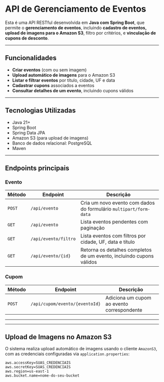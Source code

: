 #  API de Gerenciamento de Eventos

Esta é uma API RESTful desenvolvida em **Java com Spring Boot**, que permite o **gerenciamento de eventos**, incluindo **cadastro de eventos, upload de imagens para o Amazon S3**, filtro por critérios, e **vinculação de cupons de desconto**.

---

##  Funcionalidades

-  **Criar eventos** (com ou sem imagem)
-  **Upload automático de imagens** para o Amazon S3
-  **Listar e filtrar eventos** por título, cidade, UF e data
-  **Cadastrar cupons** associados a eventos
-  **Consultar detalhes de um evento**, incluindo cupons válidos

---

## Tecnologias Utilizadas

- Java 21+
- Spring Boot
- Spring Data JPA
- Amazon S3 (para upload de imagens)
- Banco de dados relacional: PostgreSQL
- Maven

---

##  Endpoints principais

###  Evento

| Método | Endpoint | Descrição |
|--------|----------|------------|
| `POST` | `/api/evento` | Cria um novo evento com dados do formulário `multipart/form-data` |
| `GET` | `/api/evento` | Lista eventos pendentes com paginação |
| `GET` | `/api/evento/filtro` | Lista eventos com filtros por cidade, UF, data e título |
| `GET` | `/api/evento/{id}` | Retorna os detalhes completos de um evento, incluindo cupons válidos |

###  Cupom

| Método | Endpoint | Descrição |
|--------|----------|------------|
| `POST` | `/api/cupom/evento/{eventoId}` | Adiciona um cupom ao evento correspondente |

---


---

##  Upload de Imagens no Amazon S3

O sistema realiza upload automático de imagens usando o cliente `AmazonS3`, com as credenciais configuradas via `application.properties`:

```properties
aws.accessKey=SUAS_CREDENCIAIS
aws.secretKey=SUAS_CREDENCIAIS
aws.region=us-east-1
aws.bucket.name=nome-do-seu-bucket


